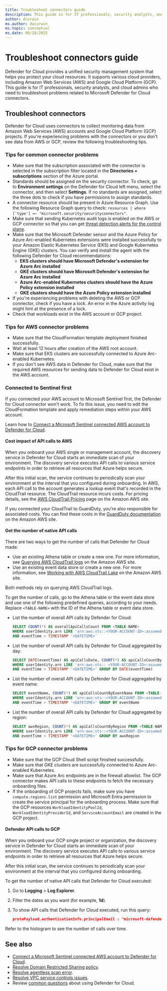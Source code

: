 ```yaml
---
title: Troubleshoot connectors guide
description: This guide is for IT professionals, security analysts, and cloud admins who need to troubleshoot problems related to Microsoft Defender for Cloud's AWS and GCP connectors.
author: dcurwin
ms.author: dacurwin
ms.topic: conceptual
ms.date: 06/18/2025
---
```


# Troubleshoot connectors guide

Defender for Cloud provides a unified security management system that helps you protect your cloud resources. It supports various cloud providers, including Amazon Web Services (AWS) and Google Cloud Platform (GCP). This guide is for IT professionals, security analysts, and cloud admins who need to troubleshoot problems related to Microsoft Defender for Cloud connectors.

## Troubleshoot connectors

Defender for Cloud uses connectors to collect monitoring data from Amazon Web Services (AWS) accounts and Google Cloud Platform (GCP) projects. If you're experiencing problems with the connectors or you don't see data from AWS or GCP, review the following troubleshooting tips.

### Tips for common connector problems

- Make sure that the subscription associated with the connector is selected in the subscription filter located in the **Directories + subscriptions** section of the Azure portal.
- Standards should be assigned on the security connector. To check, go to **Environment settings** on the Defender for Cloud left menu, select the connector, and then select **Settings**. If no standards are assigned, select the three dots to check if you have permissions to assign standards.
- A connector resource should be present in Azure Resource Graph. Use the following Resource Graph query to check: `resources | where ['type'] =~ "microsoft.security/securityconnectors"`.
- Make sure that sending Kubernetes audit logs is enabled on the AWS or GCP connector so that you can get [threat detection alerts for the control plane](alerts-containers.md).
- Make sure that the Microsoft Defender sensor and the Azure Policy for Azure Arc-enabled Kubernetes extensions were installed successfully to your Amazon Elastic Kubernetes Service (EKS) and Google Kubernetes Engine (GKE) clusters. You can verify and install the agent with the following Defender for Cloud recommendations:
  - **EKS clusters should have Microsoft Defender's extension for Azure Arc installed**
  - **GKE clusters should have Microsoft Defender's extension for Azure Arc installed**
  - **Azure Arc-enabled Kubernetes clusters should have the Azure Policy extension installed**
  - **GKE clusters should have the Azure Policy extension installed**
- If you're experiencing problems with deleting the AWS or GCP connector, check if you have a lock. An error in the Azure activity log might hint at the presence of a lock.
- Check that workloads exist in the AWS account or GCP project.

### Tips for AWS connector problems

- Make sure that the CloudFormation template deployment finished successfully.
- Wait at least 12 hours after creation of the AWS root account.
- Make sure that EKS clusters are successfully connected to Azure Arc-enabled Kubernetes.
- If you don't see AWS data in Defender for Cloud, make sure that the required AWS resources for sending data to Defender for Cloud exist in the AWS account.

### Connected to Sentinel first

If you connected your AWS account to Microsoft Sentinel first, the Defender for Cloud connector won't work. To fix this issue, you need to edit the CloudFormation template and apply remediation steps within your AWS account.

Learn how to [Connect a Microsoft Sentinel connected AWS account to Defender for Cloud](sentinel-connected-aws.md).

#### Cost impact of API calls to AWS

When you onboard your AWS single or management account, the discovery service in Defender for Cloud starts an immediate scan of your environment. The discovery service executes API calls to various service endpoints in order to retrieve all resources that Azure helps secure.

After this initial scan, the service continues to periodically scan your environment at the interval that you configured during onboarding. In AWS, each API call to the account generates a lookup event that's recorded in the CloudTrail resource. The CloudTrail resource incurs costs. For pricing details, see the [AWS CloudTrail Pricing](https://aws.amazon.com/cloudtrail/pricing/) page on the Amazon AWS site.

If you connected your CloudTrail to GuardDuty, you're also responsible for associated costs. You can find these costs in the [GuardDuty documentation](https://docs.aws.amazon.com/guardduty/latest/ug/monitoring_costs.html) on the Amazon AWS site.

#### Get the number of native API calls

There are two ways to get the number of calls that Defender for Cloud made:

- Use an existing Athena table or create a new one. For more information, see [Querying AWS CloudTrail logs](https://docs.aws.amazon.com/athena/latest/ug/cloudtrail-logs.html) on the Amazon AWS site.
- Use an existing event data store or create a new one. For more information, see [Working with AWS CloudTrail Lake](https://docs.aws.amazon.com/awscloudtrail/latest/userguide/cloudtrail-lake.html) on the Amazon AWS site.

Both methods rely on querying AWS CloudTrail logs.

To get the number of calls, go to the Athena table or the event data store and use one of the following predefined queries, according to your needs. Replace `<TABLE-NAME>` with the ID of the Athena table or event data store.

- List the number of overall API calls by Defender for Cloud:

  ```sql
  SELECT COUNT(*) AS overallApiCallsCount FROM <TABLE-NAME> 
  WHERE userIdentity.arn LIKE 'arn:aws:sts::<YOUR-ACCOUNT-ID>:assumed-role/CspmMonitorAws/MicrosoftDefenderForClouds_<YOUR-AZURE-TENANT-ID>' 
  AND eventTime > TIMESTAMP '<DATETIME>' 
  ```

- List the number of overall API calls by Defender for Cloud aggregated by day:

  ```sql
  SELECT DATE(eventTime) AS apiCallsDate, COUNT(*) AS apiCallsCountByRegion FROM <TABLE-NAME> 
  WHERE userIdentity.arn LIKE 'arn:aws:sts:: <YOUR-ACCOUNT-ID>:assumed-role/CspmMonitorAws/MicrosoftDefenderForClouds_<YOUR-AZURE-TENANT-ID>' 
  AND eventTime > TIMESTAMP '<DATETIME>' GROUP BY DATE(eventTime)
  ```

- List the number of overall API calls by Defender for Cloud aggregated by event name:

  ```sql
  SELECT eventName, COUNT(*) AS apiCallsCountByEventName FROM <TABLE-NAME> 
  WHERE userIdentity.arn LIKE 'arn:aws:sts::<YOUR-ACCOUNT-ID>:assumed-role/CspmMonitorAws/MicrosoftDefenderForClouds_<YOUR-AZURE-TENANT-ID>' 
  AND eventTime > TIMESTAMP '<DATETIME>' GROUP BY eventName     
  ```

- List the number of overall API calls by Defender for Cloud aggregated by region:

  ```sql
  SELECT awsRegion, COUNT(*) AS apiCallsCountByRegion FROM <TABLE-NAME> 
  WHERE userIdentity.arn LIKE 'arn:aws:sts::<YOUR-ACCOUNT-ID>:assumed-role/CspmMonitorAws/MicrosoftDefenderForClouds_<YOUR-AZURE-TENANT-ID>' 
  AND eventTime > TIMESTAMP '<DATETIME>' GROUP BY awsRegion
  ```

### Tips for GCP connector problems

- Make sure that the GCP Cloud Shell script finished successfully.
- Make sure that GKE clusters are successfully connected to Azure Arc-enabled Kubernetes.
- Make sure that Azure Arc endpoints are in the firewall allowlist. The GCP connector makes API calls to these endpoints to fetch the necessary onboarding files.
- If the onboarding of GCP projects fails, make sure you have `compute.regions.list` permission and Microsoft Entra permission to create the service principal for the onboarding process. Make sure that the GCP resources `WorkloadIdentityPoolId`, `WorkloadIdentityProviderId`, and `ServiceAccountEmail` are created in the GCP project.

#### Defender API calls to GCP

When you onboard your GCP single project or organization, the discovery service in Defender for Cloud starts an immediate scan of your environment. The discovery service executes API calls to various service endpoints in order to retrieve all resources that Azure helps secure.

After this initial scan, the service continues to periodically scan your environment at the interval that you configured during onboarding.

To get the number of native API calls that Defender for Cloud executed:

1. Go to **Logging** > **Log Explorer**.

1. Filter the dates as you want (for example, **1d**).

1. To show API calls that Defender for Cloud executed, run this query:

   ```json
   protoPayload.authenticationInfo.principalEmail : "microsoft-defender"
   ```

Refer to the histogram to see the number of calls over time.

## See also

- [Connect a Microsoft Sentinel connected AWS account to Defender for Cloud](sentinel-connected-aws.md).
- [Resolve Domain Restricted Sharing policy](resolve-gcp-sharing-policy.md).
- [Resolve agentless scan error](resolve-disk-scanning-error.md).
- [Resolve VPC service controls issues](resolve-vpc-service-controls-issues.md).
- Review [common questions](faq-general.yml) about using Defender for Cloud.
